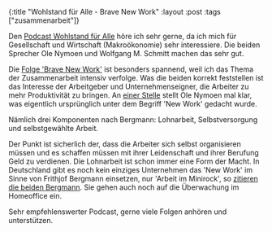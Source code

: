 {:title "Wohlstand für Alle - Brave New Work"
 :layout :post
 :tags  ["zusammenarbeit"]}

Den [Podcast Wohlstand für Alle](https://wohlstandfueralle.podigee.io/) höre ich sehr gerne, da ich mich für Gesellschaft und Wirtschaft (Makroökonomie) sehr interessiere. Die beiden Sprecher Ole Nymoen und Wolfgang M. Schmitt machen das sehr gut.

Die [Folge 'Brave New Work'](https://wohlstandfueralle.podigee.io/42-new-work) ist besonders spannend, weil ich das Thema der Zusammenarbeit intensiv verfolge. Was die beiden korrekt feststellen ist das Interesse der Arbeitgeber und Unternehmenseigner, die Arbeiter zu mehr Produktivität zu bringen. An [einer Stelle](https://www.youtube.com/watch?v=lV1bgXxOdcQ&feature=youtu.be&t=443) stellt Ole Nymoen mal klar, was eigentlich ursprünglich unter dem Begriff 'New Work' gedacht wurde.

Nämlich drei Komponenten nach Bergmann: Lohnarbeit, Selbstversorgung und selbstgewählte Arbeit.

Der Punkt ist sicherlich der, dass die Arbeiter sich selbst organisieren müssen und es schaffen müssen mit ihrer Leidenschaft und ihrer Berufung Geld zu verdienen. Die Lohnarbeit ist schon immer eine Form der Macht. In Deutschland gibt es noch kein einziges Unternehmen das 'New Work' im Sinne von Frithjof Bergmann einsetzen, nur 'Arbeit im Minirock', so [zitieren die beiden Bergmann](https://youtu.be/lV1bgXxOdcQ?t=1062). Sie gehen auch noch auf die Überwachung im Homeoffice ein.

Sehr empfehlenswerter Podcast, gerne viele Folgen anhören und unterstützen.
